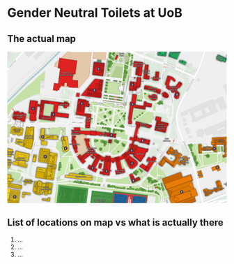# Gender Neutral Toilets at UoB

## The actual map

![A map of gender neutral toilets](./assets/map.png)

## List of locations on map vs what is actually there

1. ...
2. ...
3. ...
